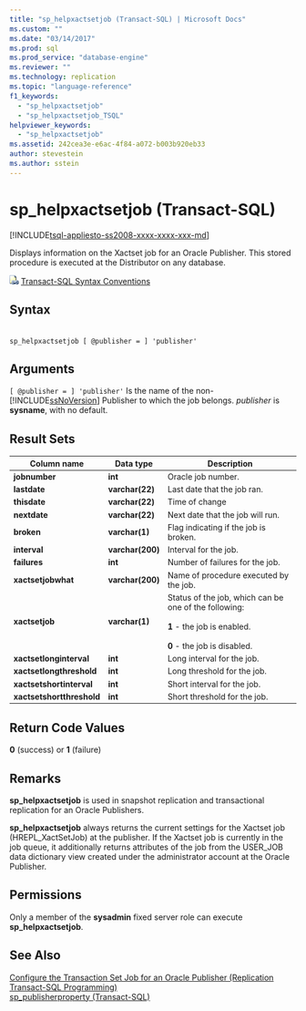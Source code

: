 ```yaml
---
title: "sp_helpxactsetjob (Transact-SQL) | Microsoft Docs"
ms.custom: ""
ms.date: "03/14/2017"
ms.prod: sql
ms.prod_service: "database-engine"
ms.reviewer: ""
ms.technology: replication
ms.topic: "language-reference"
f1_keywords: 
  - "sp_helpxactsetjob"
  - "sp_helpxactsetjob_TSQL"
helpviewer_keywords: 
  - "sp_helpxactsetjob"
ms.assetid: 242cea3e-e6ac-4f84-a072-b003b920eb33
author: stevestein
ms.author: sstein
---
```

# sp_helpxactsetjob (Transact-SQL)
[!INCLUDE[tsql-appliesto-ss2008-xxxx-xxxx-xxx-md](../../includes/tsql-appliesto-ss2008-xxxx-xxxx-xxx-md.md)]

  Displays information on the Xactset job for an Oracle Publisher. This stored procedure is executed at the Distributor on any database.  
  
 ![Topic link icon](../../database-engine/configure-windows/media/topic-link.gif "Topic link icon") [Transact-SQL Syntax Conventions](../../t-sql/language-elements/transact-sql-syntax-conventions-transact-sql.md)  
  
## Syntax  
  
```  
  
sp_helpxactsetjob [ @publisher = ] 'publisher'   
```  
  
## Arguments  
`[ @publisher = ] 'publisher'`
 Is the name of the non- [!INCLUDE[ssNoVersion](../../includes/ssnoversion-md.md)] Publisher to which the job belongs. *publisher* is **sysname**, with no default.  
  
## Result Sets  
  
|Column name|Data type|Description|  
|-----------------|---------------|-----------------|  
|**jobnumber**|**int**|Oracle job number.|  
|**lastdate**|**varchar(22)**|Last date that the job ran.|  
|**thisdate**|**varchar(22)**|Time of change|  
|**nextdate**|**varchar(22)**|Next date that the job will run.|  
|**broken**|**varchar(1)**|Flag indicating if the job is broken.|  
|**interval**|**varchar(200)**|Interval for the job.|  
|**failures**|**int**|Number of failures for the job.|  
|**xactsetjobwhat**|**varchar(200)**|Name of procedure executed by the job.|  
|**xactsetjob**|**varchar(1)**|Status of the job, which can be one of the following:<br /><br /> **1** - the job is enabled.<br /><br /> **0** - the job is disabled.|  
|**xactsetlonginterval**|**int**|Long interval for the job.|  
|**xactsetlongthreshold**|**int**|Long threshold for the job.|  
|**xactsetshortinterval**|**int**|Short interval for the job.|  
|**xactsetshortthreshold**|**int**|Short threshold for the job.|  
  
## Return Code Values  
 **0** (success) or **1** (failure)  
  
## Remarks  
 **sp_helpxactsetjob** is used in snapshot replication and transactional replication for an Oracle Publishers.  
  
 **sp_helpxactsetjob** always returns the current settings for the Xactset job (HREPL_XactSetJob) at the publisher. If the Xactset job is currently in the job queue, it additionally returns attributes of the job from the USER_JOB data dictionary view created under the administrator account at the Oracle Publisher.  
  
## Permissions  
 Only a member of the **sysadmin** fixed server role can execute **sp_helpxactsetjob**.  
  
## See Also  
 [Configure the Transaction Set Job for an Oracle Publisher &#40;Replication Transact-SQL Programming&#41;](../../relational-databases/replication/administration/configure-the-transaction-set-job-for-an-oracle-publisher.md)   
 [sp_publisherproperty &#40;Transact-SQL&#41;](../../relational-databases/system-stored-procedures/sp-publisherproperty-transact-sql.md)  
  
  
